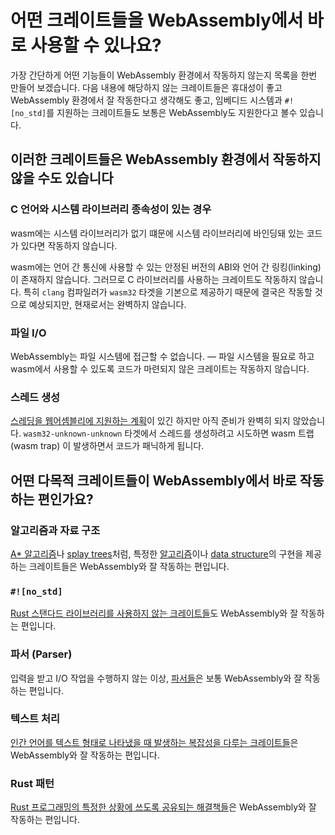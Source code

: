 # 어떤 크레이트들을 WebAssembly에서 바로 사용할 수 있나요?

가장 간단하게 어떤 기능들이 WebAssembly 환경에서 작동하지 않는지 목록을 한번 만들어 보겠습니다. 다음 내용에 해당하지 않는 크레이트들은 휴대성이 좋고 WebAssembly 환경에서 잘 작동한다고 생각해도 좋고, 임베디드 시스템과 `#![no_std]`를 지원하는 크레이트들도 보통은 WebAssembly도 지원한다고 볼수 있습니다.

## 이러한 크레이트들은 WebAssembly 환경에서 작동하지 않을 수도 있습니다

### C 언어와 시스템 라이브러리 종속성이 있는 경우

wasm에는 시스템 라이브러리가 없기 떄문에 시스템 라이브러리에 바인딩돼 있는 코드가 있다면 작동하지 않습니다.

wasm에는 언어 간 통신에 사용할 수 있는 안정된 버전의 ABI와 언어 간 링킹(linking)이 존재하지 않습니다. 그러므로 C 라이브러리를 사용하는 크레이트도 작동하지 않습니다. 특히 `clang` 컴파일러가 `wasm32` 타겟을 기본으로 제공하기 때문에 결국은 작동할 것으로 예상되지만, 현재로서는 완벽하지 않습니다.

### 파일 I/O

WebAssembly는 파일 시스템에 접근할 수 없습니다. &mdash; 파일 시스템을 필요로 하고 wasm에서 사용할 수 있도록 코드가 마련되지 않은 크레이트는 작동하지 않습니다.

### 스레드 생성

[스레딩을 웹어셈블리에 지원하는 계획][wasm-threading]이 있긴 하지만 아직 준비가 완벽히 되지 않았습니다. `wasm32-unknown-unknown` 타겟에서 스레드를 생성하려고 시도하면 wasm 트랩 (wasm trap) 이 발생하면서 코드가 패닉하게 됩니다.

[wasm-threading]: https://rustwasm.github.io/2018/10/24/multithreading-rust-and-wasm.html

## 어떤 다목적 크레이트들이 WebAssembly에서 바로 작동하는 편인가요?

### 알고리즘과 자료 구조

[A* 알고리즘](https://ko.wikipedia.org/wiki/A*_알고리즘)나 [splay trees](https://en.wikipedia.org/wiki/Splay_tree)처럼, 특정한 [알고리즘](https://crates.io/categories/algorithms)이나 [data structure](https://crates.io/categories/data-structures)의 구현을 제공하는 크레이트들은 WebAssembly와 잘 작동하는 편입니다.

### `#![no_std]`

[Rust 스탠다드 라이브러리를 사용하지 않는 크레이트들](https://crates.io/categories/no-std)도 WebAssembly와 잘 작동하는 편입니다.

### 파서 (Parser)

입력을 받고 I/O 작업을 수행하지 않는 이상, [파서들](https://crates.io/categories/parser-implementations)은 보통 WebAssembly와 잘 작동하는 편입니다.

### 텍스트 처리

[인간 언어를 텍스트 형태로 나타냈을 때 발생하는 복잡성을 다루는 크레이트들](https://crates.io/categories/text-processing)은 WebAssembly와 잘 작동하는 편입니다.

### Rust 패턴

[Rust 프로그래밍의 특정한 상황에 쓰도록 공유되는 해결책들](https://crates.io/categories/rust-patterns)은 WebAssembly와 잘 작동하는 편입니다.